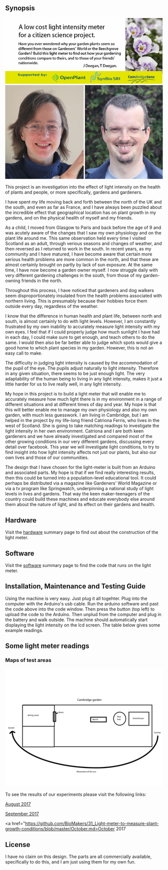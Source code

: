 
## Synopsis


<img src="images/banner2.jpg" alt="image"/>

<img src="images/Jennifer-Deegan.jpg" alt="image"/>
<img src="images/Tim Deegan.jpg" alt="image"/>

<p>

This project is an investigation into the effect of light intensity on the health of plants and people, or more specifically, gardens and gardeners. 

I have spent my life moving back and forth between the north of the UK and the south, and even as far as France, and I have always been puzzled about the incredible effect that geographical location has on plant growth in my gardens, and on the physical health of myself and my friends. 

As a child, I moved from Glasgow to Paris and back before the age of 9 and was acutely aware of the changes that I saw my own physiology and on the plant life around me. This same observation held every time I visited Scotland as an adult, through verious seasons and changes of weather, and then reversed as I returned to work in the south. In recent years, as my community and I have matured, I have become aware that certain more serious health problems are more common in the north, and that these are almost certainly brought on partly by lack of sun exposure. At the same time, I have now become a garden owner myself. I now struggle daily with very different gardening challenges in the south, from those of my garden-owning friends in the north. 

Throughout this process, I have noticed that gardeners and dog walkers seem disproportionately insulated from the health problems associated with northern living. This is presumably because their hobbies force them outside every day, regardless of the weather. 

I know that the difference in human health and plant life, between north and south, is almost certainly to do with light levels. However, I am constantly frustrated by my own inability to accurately measure light intensity with my own eyes. I feel that if I could properly judge how much sunlight I have had in each day, I could make sure to get enough, and teach others to do the same. I would then also be far better able to judge which spots would give a good home to which plant species in my garden. However, this is not an easy call to make. 

The difficulty in judging light intensity is caused by the accommodation of the pupil of the eye. The pupils adjust naturally to light intensity. Therefore in any given situation, there seems to be just enough light. The very adaptability of the human being to living in any light intensity, makes it just a little harder for us to live really well, in any light intensity.

My hope in this project is to build a light meter that will enable me to accurately measure how much light there is in my environment in a range of different situations and at different times of day and year. My hope is that this will better enable me to manage my own physiology and also my own garden, with much less guesswork. I am living in Cambridge, but I am helped in the project by my life-long friend Catriona Ferris, who lives in the west of Scotland. She is going to take matching readings to investigate the light intensity in her own environment. Catriona and I are both keen gardeners and we have already investigated and compared most of the other growing conditions in our very different gardens, discussing every detail over facebook. This year we will investigate light conditions, to try to find insight into how light intensity affects not just our plants, but also our own lives and those of our communities.

The design that I have chosen for the light-meter is built from an Arduino and associated parts. My hope is that if we find really interesting results, then this could be turned into a population-level educational tool.  It could perhaps be distributed via a magazine like Gardeners' World Magazine or via a tv program like Springwatch, underpinning a national study of light levels in lives and gardens. That way the keen maker-teenagers of the country could build these machines and educate everybody else around them about the nature of light, and its effect on their gardens and health. 

## Hardware

Visit the <a href="https://github.com/BioMakers/31_Light-meter-to-measure-plant-growth-conditions/blob/master/Hardware.md">hardware</a> summary page to find out about the construction of the light meter.



## Software

Visit the <a href="https://github.com/BioMakers/31_Light-meter-to-measure-plant-growth-conditions/blob/master/Code.md">software</a> summary page to find the code that runs on the light meter.


## Installation, Maintenance and Testing Guide

Using the machine is very easy. Just plug it all togehter. Plug into the computer with the Arduino's usb cable. Run the arduino software and past the code above into the code window. Then press the button (top left) to upload the code to the Arduino. Then unplud from the computer and plug in the battery and walk outside. The machine should automatically start displaying the light intensity on the lcd screen. The table below gives some example readings. 


## Some light meter readings

### Maps of test areas

<img src="images/cambridge.jpg" alt="image"/>


To see the results of our experiments please visit the following links:

<a href="https://github.com/BioMakers/31_Light-meter-to-measure-plant-growth-conditions/blob/master/AugustData.md">August 2017</a><br>

<a href="https://github.com/BioMakers/31_Light-meter-to-measure-plant-growth-conditions/blob/master/September.md">September 2017</a><br>

<a href="https://github.com/BioMakers/31_Light-meter-to-measure-plant-growth-conditions/blob/master/October.md>October 2017</a>

## License

I have no claim on this design. The parts are all commercially available, specifically to do this, and I am just using them for my own fun. 
